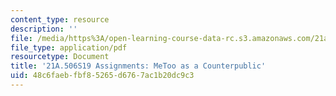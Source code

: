 ```yaml
---
content_type: resource
description: ''
file: /media/https%3A/open-learning-course-data-rc.s3.amazonaws.com/21a-506-the-anthropology-of-politics-persuasion-and-power-spring-2019/48c6faebfbf85265d6767ac1b20dc9c3_MIT21A_506S19_FinalPaperExample1.pdf
file_type: application/pdf
resourcetype: Document
title: '21A.506S19 Assignments: MeToo as a Counterpublic'
uid: 48c6faeb-fbf8-5265-d676-7ac1b20dc9c3
---
```

